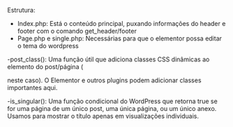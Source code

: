Estrutura:


- Index.php: Está o conteúdo principal, puxando informações do header e footer com o comando get_header/footer
- Page.php e single.php: Necessárias para que o elementor possa editar o tema do wordpress

-post_class(): Uma função útil que adiciona classes CSS dinâmicas ao elemento do post/página (<article> neste caso). O Elementor e outros plugins podem adicionar classes importantes aqui.

-is_singular(): Uma função condicional do WordPress que retorna true se for uma página de um único post, uma única página, ou um único anexo. Usamos para mostrar o título apenas em visualizações individuais.